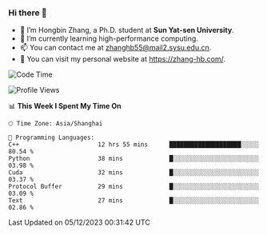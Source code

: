 ### Hi there 👋

- 🔭 I’m Hongbin Zhang, a Ph.D. student at **Sun Yat-sen University**.
- 🌱 I’m currently learning high-performance computing.
- 📫 You can contact me at zhanghb55@mail2.sysu.edu.cn.
- 👀 You can visit my personal website at https://zhang-hb.com/.

<!--START_SECTION:waka-->
![Code Time](http://img.shields.io/badge/Code%20Time-271%20hrs%2052%20mins-blue)

![Profile Views](http://img.shields.io/badge/Profile%20Views-23-blue)

📊 **This Week I Spent My Time On** 

```text
🕑︎ Time Zone: Asia/Shanghai

💬 Programming Languages: 
C++                      12 hrs 55 mins      ████████████████████░░░░░   80.54 % 
Python                   38 mins             █░░░░░░░░░░░░░░░░░░░░░░░░   03.98 % 
Cuda                     32 mins             █░░░░░░░░░░░░░░░░░░░░░░░░   03.37 % 
Protocol Buffer          29 mins             █░░░░░░░░░░░░░░░░░░░░░░░░   03.09 % 
Text                     27 mins             █░░░░░░░░░░░░░░░░░░░░░░░░   02.86 % 
```


 Last Updated on 05/12/2023 00:31:42 UTC
<!--END_SECTION:waka-->
